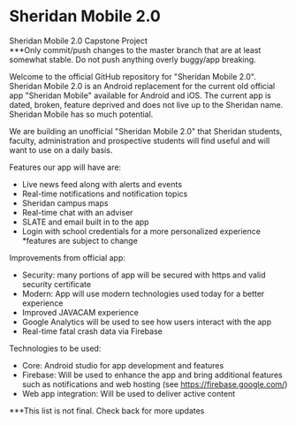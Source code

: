 # Sheridan Mobile 2.0
Sheridan Mobile 2.0 Capstone Project<br>
***Only commit/push changes to the master branch that are at least somewhat stable. Do not push anything overly buggy/app breaking.

Welcome to the official GitHub repository for "Sheridan Mobile 2.0". Sheridan Mobile 2.0 is an Android replacement for the current old official app "Sheridan Mobile"
available for Android and iOS. The current app is dated, broken, feature deprived and does not live up to the Sheridan name. Sheridan Mobile has so much potential.

We are building an unofficial "Sheridan Mobile 2.0" that Sheridan students, faculty, administration and prospective students will find useful and will want to use on a daily basis.

Features our app will have are:
- Live news feed along with alerts and events
- Real-time notifications and notification topics
- Sheridan campus maps
- Real-time chat with an adviser
- SLATE and email built in to the app
- Login with school credentials for a more personalized experience
*features are subject to change

Improvements from official app:
- Security: many portions of app will be secured with https and valid security certificate
- Modern: App will use modern technologies used today for a better experience
- Improved JAVACAM experience
- Google Analytics will be used to see how users interact with the app
- Real-time fatal crash data via Firebase

Technologies to be used:
- Core: Android studio for app development and features
- Firebase: Will be used to enhance the app and bring additional features such as notifications and web hosting (see https://firebase.google.com/)
- Web app integration: Will be used to deliver active content

***This list is not final. Check back for more updates
